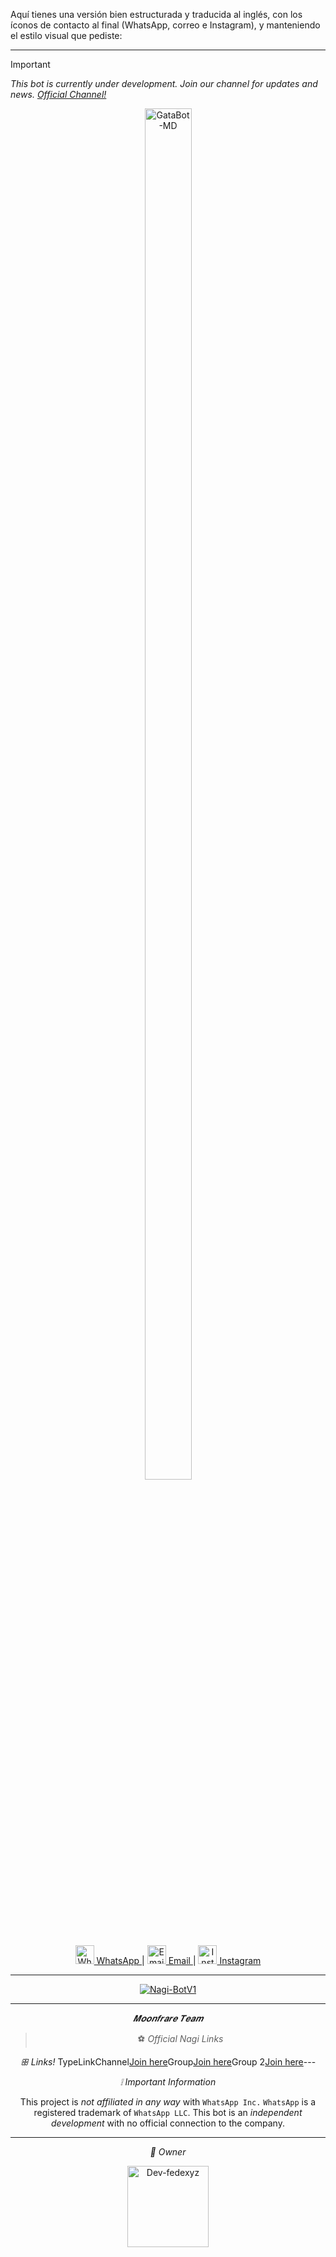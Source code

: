 Aquí tienes una versión bien estructurada y traducida al inglés, con los íconos de contacto al final (WhatsApp, correo e Instagram), y manteniendo el estilo visual que pediste:

---

> [!IMPORTANT]
> *This bot is currently under development. Join our channel for updates and news. [Official Channel!](https)*

<p align="center">
<img src="https://cdn.yupra.my.id/yp/dpi4ktu8.jpg" alt="GataBot-MD" style="width: 75%; height: auto; max-width: 100px;">
</p>
<p align="center">
  <a href="https://wa.me/5491156178758">
    <img src="https://cdn-icons-png.flaticon.com/512/124/124034.png" width="30" alt="WhatsApp"> WhatsApp
  </a> |
  <a href="mailto:devfedexyz@gmail.com">
    <img src="https://cdn-icons-png.flaticon.com/512/732/732200.png" width="30" alt="Email"> Email
  </a> |
  <a href="https://instagram.com/devfedexyz">
    <img src="https://cdn-icons-png.flaticon.com/512/2111/2111463.png" width="30" alt="Instagram"> Instagram
  </a>
</p>

</div>

---

<p align="center">
<a href="#"><img title="Nagi-BotV1" src="https://img.shields.io/badge/A bot that's easy to edit – Enjoy our bot! -purple?colorA=%239b33b0&colorB=%231c007b&style=for-the-badge"></a>
</p>

---

<div align="center">

*𝑴𝒐𝒐𝒏𝒇𝒓𝒂𝒓𝒆 𝑻𝒆𝒂𝒎*

> ⚽ *Official Nagi Links*

*ꕥ Links!*
TypeLinkChannel[Join here](https://chat.whatsapp.com/LTOMyo9JqQEGYpSHm2hVT7)Group[Join here](https://chat.whatsapp.com/LTOMyo9JqQEGYpSHm2hVT7)Group 2[Join here](https://whatsapp.com/channel/0029Vb6EMjb6GcGKmVITlG2p)---

*❕ Important Information*

This project is *not affiliated in any way* with `WhatsApp Inc.`
`WhatsApp` is a registered trademark of `WhatsApp LLC`.
This bot is an *independent development* with no official connection to the company.

---

*👑 Owner*

<p align="center">
  <a href="https://github.com/Dev-fedexyz17">
    <img src="https://github.com/Dev-fedexyz17.png" width="130" height="130" alt="Dev-fedexyz">
  </a>
</p>
